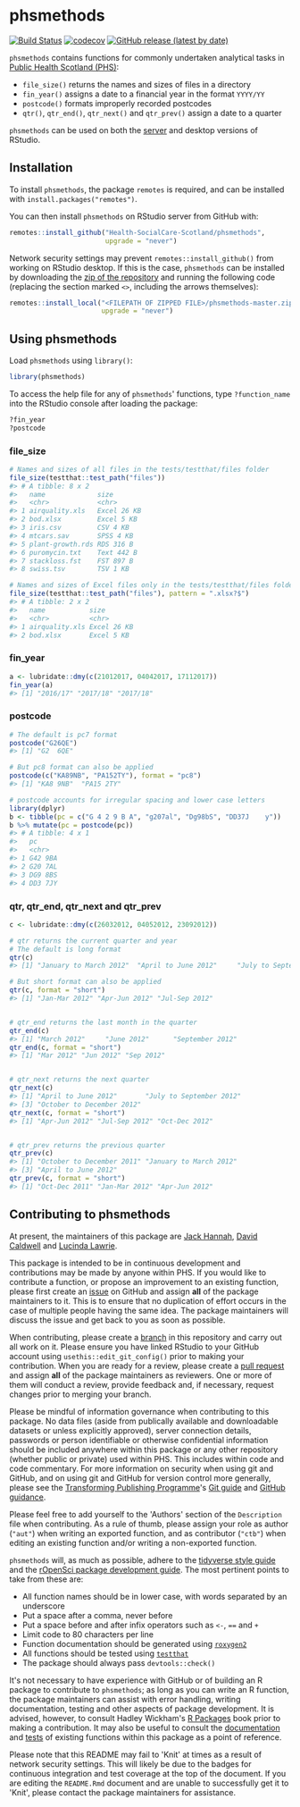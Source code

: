 
<!-- README.md is generated from README.Rmd. Please edit that file -->
phsmethods
==========

[![Build Status](https://travis-ci.com/Health-SocialCare-Scotland/phsmethods.svg?branch=master)](https://travis-ci.com/Health-SocialCare-Scotland/phsmethods) [![codecov](https://codecov.io/gh/Health-SocialCare-Scotland/phsmethods/branch/master/graph/badge.svg)](https://codecov.io/gh/Health-SocialCare-Scotland/phsmethods) [![GitHub release (latest by date)](https://img.shields.io/github/v/release/Health-SocialCare-Scotland/phsmethods)](https://github.com/Health-SocialCare-Scotland/phsmethods/releases/latest)

`phsmethods` contains functions for commonly undertaken analytical tasks in [Public Health Scotland (PHS)](https://publichealthreform.scot/public-health-scotland):

-   `file_size()` returns the names and sizes of files in a directory
-   `fin_year()` assigns a date to a financial year in the format `YYYY/YY`
-   `postcode()` formats improperly recorded postcodes
-   `qtr()`, `qtr_end()`, `qtr_next()` and `qtr_prev()` assign a date to a quarter

`phsmethods` can be used on both the [server](http://spsssrv02.csa.scot.nhs.uk:8787/) and desktop versions of RStudio.

Installation
------------

To install `phsmethods`, the package `remotes` is required, and can be installed with `install.packages("remotes")`.

You can then install `phsmethods` on RStudio server from GitHub with:

``` r
remotes::install_github("Health-SocialCare-Scotland/phsmethods",
                        upgrade = "never")
```

Network security settings may prevent `remotes::install_github()` from working on RStudio desktop. If this is the case, `phsmethods` can be installed by downloading the [zip of the repository](https://github.com/Health-SocialCare-Scotland/phsmethods/archive/master.zip) and running the following code (replacing the section marked `<>`, including the arrows themselves):

``` r
remotes::install_local("<FILEPATH OF ZIPPED FILE>/phsmethods-master.zip",
                       upgrade = "never")
```

Using phsmethods
----------------

Load `phsmethods` using `library()`:

``` r
library(phsmethods)
```

To access the help file for any of `phsmethods`' functions, type `?function_name` into the RStudio console after loading the package:

``` r
?fin_year
?postcode
```

### file\_size

``` r
# Names and sizes of all files in the tests/testthat/files folder
file_size(testthat::test_path("files"))
#> # A tibble: 8 x 2
#>   name             size       
#>   <chr>            <chr>      
#> 1 airquality.xls   Excel 26 KB
#> 2 bod.xlsx         Excel 5 KB 
#> 3 iris.csv         CSV 4 KB   
#> 4 mtcars.sav       SPSS 4 KB  
#> 5 plant-growth.rds RDS 316 B  
#> 6 puromycin.txt    Text 442 B 
#> 7 stackloss.fst    FST 897 B  
#> 8 swiss.tsv        TSV 1 KB

# Names and sizes of Excel files only in the tests/testthat/files folder
file_size(testthat::test_path("files"), pattern = ".xlsx?$")
#> # A tibble: 2 x 2
#>   name           size       
#>   <chr>          <chr>      
#> 1 airquality.xls Excel 26 KB
#> 2 bod.xlsx       Excel 5 KB
```

### fin\_year

``` r
a <- lubridate::dmy(c(21012017, 04042017, 17112017))
fin_year(a)
#> [1] "2016/17" "2017/18" "2017/18"
```

### postcode

``` r
# The default is pc7 format
postcode("G26QE")
#> [1] "G2  6QE"

# But pc8 format can also be applied
postcode(c("KA89NB", "PA152TY"), format = "pc8")
#> [1] "KA8 9NB"  "PA15 2TY"

# postcode accounts for irregular spacing and lower case letters
library(dplyr)
b <- tibble(pc = c("G 4 2 9 B A", "g207al", "Dg98bS", "DD37J    y"))
b %>% mutate(pc = postcode(pc))
#> # A tibble: 4 x 1
#>   pc     
#>   <chr>  
#> 1 G42 9BA
#> 2 G20 7AL
#> 3 DG9 8BS
#> 4 DD3 7JY
```

### qtr, qtr\_end, qtr\_next and qtr\_prev

``` r
c <- lubridate::dmy(c(26032012, 04052012, 23092012))

# qtr returns the current quarter and year
# The default is long format
qtr(c)
#> [1] "January to March 2012"  "April to June 2012"     "July to September 2012"

# But short format can also be applied
qtr(c, format = "short")
#> [1] "Jan-Mar 2012" "Apr-Jun 2012" "Jul-Sep 2012"


# qtr_end returns the last month in the quarter
qtr_end(c)
#> [1] "March 2012"     "June 2012"      "September 2012"
qtr_end(c, format = "short")
#> [1] "Mar 2012" "Jun 2012" "Sep 2012"


# qtr_next returns the next quarter
qtr_next(c)
#> [1] "April to June 2012"       "July to September 2012"  
#> [3] "October to December 2012"
qtr_next(c, format = "short")
#> [1] "Apr-Jun 2012" "Jul-Sep 2012" "Oct-Dec 2012"


# qtr_prev returns the previous quarter
qtr_prev(c)
#> [1] "October to December 2011" "January to March 2012"   
#> [3] "April to June 2012"
qtr_prev(c, format = "short")
#> [1] "Oct-Dec 2011" "Jan-Mar 2012" "Apr-Jun 2012"
```

Contributing to phsmethods
--------------------------

At present, the maintainers of this package are [Jack Hannah](https://github.com/jackhannah95), [David Caldwell](https://github.com/davidc92) and [Lucinda Lawrie](https://github.com/lucindalawrie).

This package is intended to be in continuous development and contributions may be made by anyone within PHS. If you would like to contribute a function, or propose an improvement to an existing function, please first create an [issue](https://github.com/Health-SocialCare-Scotland/phsmethods/issues) on GitHub and assign **all** of the package maintainers to it. This is to ensure that no duplication of effort occurs in the case of multiple people having the same idea. The package maintainers will discuss the issue and get back to you as soon as possible.

When contributing, please create a [branch](https://github.com/Health-SocialCare-Scotland/phsmethods/branches) in this repository and carry out all work on it. Please ensure you have linked RStudio to your GitHub account using `usethis::edit_git_config()` prior to making your contribution. When you are ready for a review, please create a [pull request](https://github.com/Health-SocialCare-Scotland/phsmethods/pulls) and assign **all** of the package maintainers as reviewers. One or more of them will conduct a review, provide feedback and, if necessary, request changes prior to merging your branch.

Please be mindful of information governance when contributing to this package. No data files (aside from publically available and downloadable datasets or unless explicitly approved), server connection details, passwords or person identifiable or otherwise confidential information should be included anywhere within this package or any other repository (whether public or private) used within PHS. This includes within code and code commentary. For more information on security when using git and GitHub, and on using git and GitHub for version control more generally, please see the [Transforming Publishing Programme](https://www.isdscotland.org/Products-and-Services/Transforming-Publishing-Programme/)'s [Git guide](https://nhs-nss-transforming-publications.github.io/git-guide/) and [GitHub guidance](https://github.com/NHS-NSS-transforming-publications/GitHub-guidance).

Please feel free to add yourself to the 'Authors' section of the `Description` file when contributing. As a rule of thumb, please assign your role as author (`"aut"`) when writing an exported function, and as contributor (`"ctb"`) when editing an existing function and/or writing a non-exported function.

`phsmethods` will, as much as possible, adhere to the [tidyverse style guide](https://style.tidyverse.org/) and the [rOpenSci package development guide](https://devguide.ropensci.org/). The most pertinent points to take from these are:

-   All function names should be in lower case, with words separated by an underscore
-   Put a space after a comma, never before
-   Put a space before and after infix operators such as `<-`, `==` and `+`
-   Limit code to 80 characters per line
-   Function documentation should be generated using [`roxygen2`](https://github.com/r-lib/roxygen2)
-   All functions should be tested using [`testthat`](https://github.com/r-lib/testthat)
-   The package should always pass `devtools::check()`

It's not necessary to have experience with GitHub or of building an R package to contribute to `phsmethods`; as long as you can write an R function, the package maintainers can assist with error handling, writing documentation, testing and other aspects of package development. It is advised, however, to consult Hadley Wickham's [R Packages](https://r-pkgs.org/) book prior to making a contribution. It may also be useful to consult the [documentation](https://github.com/Health-SocialCare-Scotland/phsmethods/tree/master/R) and [tests](https://github.com/Health-SocialCare-Scotland/phsmethods/tree/master/tests/testthat) of existing functions within this package as a point of reference.

Please note that this README may fail to 'Knit' at times as a result of network security settings. This will likely be due to the badges for continuous integration and test coverage at the top of the document. If you are editing the `README.Rmd` document and are unable to successfully get it to 'Knit', please contact the package maintainers for assistance.
